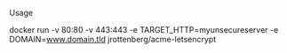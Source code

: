 


Usage



docker run -v 80:80 -v 443:443 -e TARGET_HTTP=myunsecureserver -e DOMAIN=www.domain.tld jrottenberg/acme-letsencrypt

